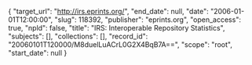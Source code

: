 {
  "target_url": "http://irs.eprints.org/", 
  "end_date": null, 
  "date": "2006-01-01T12:00:00", 
  "slug": 118392, 
  "publisher": "eprints.org", 
  "open_access": true, 
  "npld": false, 
  "title": "IRS: Interoperable Repository Statistics", 
  "subjects": [], 
  "collections": [], 
  "record_id": "20060101T120000/M8duelLuACrL0G2X4BqB7A==", 
  "scope": "root", 
  "start_date": null
}

